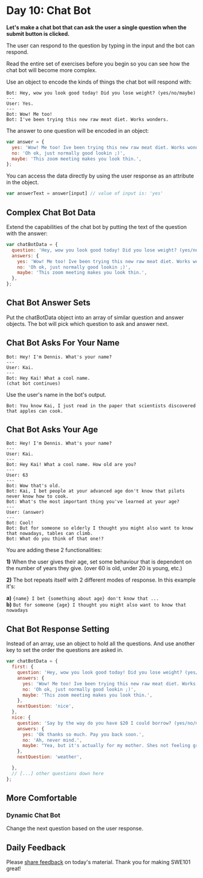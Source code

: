 # Day 10: Chat Bot

**Let's make a chat bot that can ask the user a single question when the submit button is clicked.**

The user can respond to the question by typing in the input and the bot can respond.

Read the entire set of exercises before you begin so you can see how the chat bot will become more complex.

Use an object to encode the kinds of things the chat bot will respond with:

```text
Bot: Hey, wow you look good today! Did you lose weight? (yes/no/maybe)
---
User: Yes.
---
Bot: Wow! Me too!
Bot: I've been trying this new raw meat diet. Works wonders.
```

The answer to one question will be encoded in an object:

```javascript
var answer = {
  yes: 'Wow! Me too! Ive been trying this new raw meat diet. Works wonders.',
  no: 'Oh ok, just normally good lookin ;)',
  maybe: 'This zoom meeting makes you look thin.',
};
```

You can access the data directly by using the user response as an attribute in the object.

```javascript
var answerText = answer[input] // value of input is: 'yes'
```

## Complex Chat Bot Data

Extend the capabilities of the chat bot by putting the text of the question with the answer:

```javascript
var chatBotData = {
  question: 'Hey, wow you look good today! Did you lose weight? (yes/no/maybe)',
  answers: {
    yes: 'Wow! Me too! Ive been trying this new raw meat diet. Works wonders.',
    no: 'Oh ok, just normally good lookin ;)',
    maybe: 'This zoom meeting makes you look thin.',
  },
};
```

## Chat Bot Answer Sets

Put the chatBotData object into an array of similar question and answer objects. The bot will pick which question to ask and answer next.

## Chat Bot Asks For Your Name

```text
Bot: Hey! I'm Dennis. What's your name?
---
User: Kai.
---
Bot: Hey Kai! What a cool name.
(chat bot continues)
```

Use the user's name in the bot's output.

```text
Bot: You know Kai, I just read in the paper that scientists discovered that apples can cook.
```

## Chat Bot Asks Your Age

```text
Bot: Hey! I'm Dennis. What's your name?
---
User: Kai.
---
Bot: Hey Kai! What a cool name. How old are you?
---
User: 63
---
Bot: Wow that's old.
Bot: Kai, I bet people at your advanced age don't know that pilots never know how to cook.
Bot: What's the most important thing you've learned at your age?
---
User: (answer)
---
Bot: Cool!
Bot: But for someone so elderly I thought you might also want to know that nowadays, tables can climb.
Bot: What do you think of that one!?
```

You are adding these 2 functionalities:

**1\)** When the user gives their age, set some behaviour that is dependent on the number of years they give. \(over 60 is old, under 20 is young, etc.\)

**2\)** The bot repeats itself with 2 different modes of response. In this example it's:

**a\)** `{name} I bet {something about age} don't know that ...`  
**b\)** `But for someone {age} I thought you might also want to know that nowadays`

## Chat Bot Response Setting

Instead of an array, use an object to hold all the questions. And use another key to set the order the questions are asked in.

```javascript
var chatBotData = {
  first: {
    question: 'Hey, wow you look good today! Did you lose weight? (yes/no/maybe)',
    answers: {
      yes: 'Wow! Me too! Ive been trying this new raw meat diet. Works wonders.',
      no: 'Oh ok, just normally good lookin ;)',
      maybe: 'This zoom meeting makes you look thin.',
    },
    nextQuestion: 'nice',
  },
  nice: {
    question: 'Say by the way do you have $20 I could borrow? (yes/no/maybe)',
    answers: {
      yes: 'Ok thanks so much. Pay you back soon.',
      no: 'Ah, never mind.',
      maybe: "Yea, but it's actually for my mother. Shes not feeling great.",
    },
    nextQuestion: 'weather',

  },
  // [...] other questions down here
};
```

## More Comfortable

### Dynamic Chat Bot

Change the next question based on the user response.

## Daily Feedback

Please [share feedback](https://forms.gle/NK3mez8er7pPo7tu5) on today's material. Thank you for making SWE101 great!

